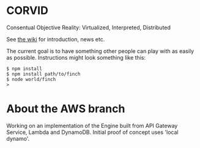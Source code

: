 # CORVID
Consentual Objective Reality: Virtualized, Interpreted, Distributed

See [the wiki](https://github.com/stormagnet/CORVID) for introduction, news etc.

The current goal is to have something other people can play with as easily as possible. Instructions might look something like this:

    $ npm install
    $ npm install path/to/finch
    $ node world/finch
    > 

# About the AWS branch

Working on an implementation of the Engine built from API Gateway Service,
Lambda and DynamoDB. Initial proof of concept uses 'local dynamo'.
